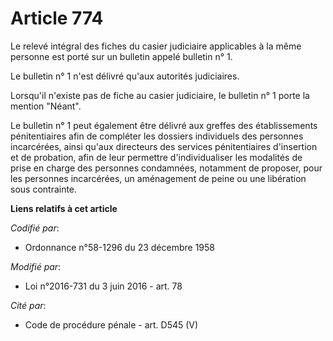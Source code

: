 # Article 774

Le relevé intégral des fiches du casier judiciaire applicables à la même personne est porté sur un bulletin appelé bulletin
n° 1.

Le bulletin n° 1 n'est délivré qu'aux autorités judiciaires.

Lorsqu'il n'existe pas de fiche au casier judiciaire, le bulletin n° 1 porte la mention "Néant".

Le bulletin n° 1 peut également être délivré aux greffes des établissements pénitentiaires afin de compléter les dossiers
individuels des personnes incarcérées, ainsi qu'aux directeurs des services pénitentiaires d'insertion et de probation, afin
de leur permettre d'individualiser les modalités de prise en charge des personnes condamnées, notamment de proposer, pour les
personnes incarcérées, un aménagement de peine ou une libération sous contrainte.

**Liens relatifs à cet article**

_Codifié par_:

  - Ordonnance n°58-1296 du 23 décembre 1958

_Modifié par_:

  - Loi n°2016-731 du 3 juin 2016 - art. 78

_Cité par_:

  - Code de procédure pénale - art. D545 (V)
